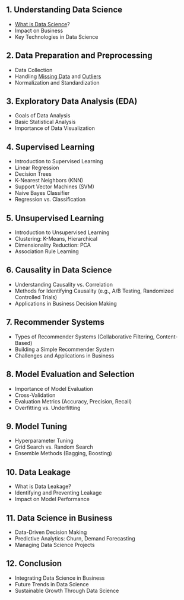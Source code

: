## 1. Understanding Data Science
* [What is Data Science](https://cswiki.net/w/Data_Science)?
* Impact on Business
* Key Technologies in Data Science
## 2. Data Preparation and Preprocessing
* Data Collection
* Handling [Missing Data](https://cswiki.net/w/Missing_Data) and [Outliers](https://cswiki.net/w/Outlier_(Data_Science))
* Normalization and Standardization
## 3. Exploratory Data Analysis (EDA)
* Goals of Data Analysis
* Basic Statistical Analysis
* Importance of Data Visualization
## 4. Supervised Learning
* Introduction to Supervised Learning
* Linear Regression
* Decision Trees
* K-Nearest Neighbors (KNN)
* Support Vector Machines (SVM)
* Naive Bayes Classifier
* Regression vs. Classification
## 5. Unsupervised Learning
* Introduction to Unsupervised Learning
* Clustering: K-Means, Hierarchical
* Dimensionality Reduction: PCA
* Association Rule Learning
## 6. Causality in Data Science
* Understanding Causality vs. Correlation
* Methods for Identifying Causality (e.g., A/B Testing, Randomized Controlled Trials)
* Applications in Business Decision Making
## 7. Recommender Systems
* Types of Recommender Systems (Collaborative Filtering, Content-Based)
* Building a Simple Recommender System
* Challenges and Applications in Business
## 8. Model Evaluation and Selection
* Importance of Model Evaluation
* Cross-Validation
* Evaluation Metrics (Accuracy, Precision, Recall)
* Overfitting vs. Underfitting
## 9. Model Tuning
* Hyperparameter Tuning
* Grid Search vs. Random Search
* Ensemble Methods (Bagging, Boosting)
## 10. Data Leakage
* What is Data Leakage?
* Identifying and Preventing Leakage
* Impact on Model Performance
## 11. Data Science in Business
* Data-Driven Decision Making
* Predictive Analytics: Churn, Demand Forecasting
* Managing Data Science Projects
## 12. Conclusion
* Integrating Data Science in Business
* Future Trends in Data Science
* Sustainable Growth Through Data Science

